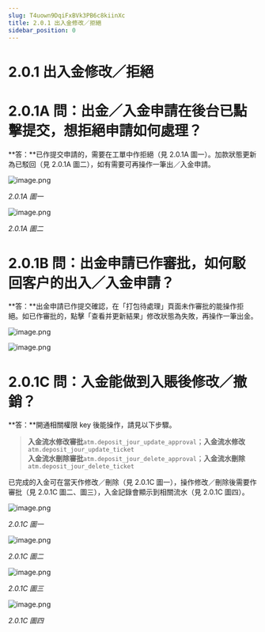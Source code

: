 ```yaml
---
slug: T4uown9DqiFxBVk3PB6c8kiinXc
title: 2.0.1 出入金修改／拒絕
sidebar_position: 0
---
```



# 2.0.1 出入金修改／拒絕


# 2.0.1A 問：出金／入金申請在後台已點擊提交，想拒絕申請如何處理？


**答：**已作提交申請的，需要在工單中作拒絕（見 2.0.1A 圖一）。加款狀態更新為已駁回（見 2.0.1A 圖二），如有需要可再操作一筆出／入金申請。


![image.png](/assets/ef946b90c3ed05a71634dfd062130359.png)


_2.0.1A 圖一_


![image.png](/assets/66ada1050ac2e56224014b89a21d8541.png)


_2.0.1A 圖二_ 


# 2.0.1B 問：出金申請已作審批，如何駁回客户的出入／入金申請？


**答：**出金申請已作提交確認，在「打包待處理」頁面未作審批的能操作拒絕。如已作審批的，點擊「查看并更新結果」修改狀態為失敗，再操作一筆出金。


![image.png](/assets/3b3b6b0b934c25a062f92664c989c88d.png)


![image.png](/assets/3bb5681ce44b9f2a14aef6398254d017.png)


# 2.0.1C 問：入金能做到入賬後修改／撤銷？


**答：**開通相關權限 key 後能操作，請見以下步驟。

> **入金流水修改審批**`atm.deposit_jour_update_approval`；**入金流水修改**`atm.deposit_jour_update_ticket`  
> **入金流水刪除審批**`atm.deposit_jour_delete_approval`；**入金流水刪除** `atm.deposit_jour_delete_ticket`


已完成的入金可在當天作修改／刪除（見 2.0.1C 圖一），操作修改／刪除後需要作審批（見 2.0.1C 圖二、圖三），入金記錄會顯示到相關流水（見 2.0.1C 圖四）。


![image.png](/assets/b4c8032d29929b3ccac1628d3ec05137.png)


_2.0.1C 圖一_


![image.png](/assets/b9e31d67f67707f71c7dd3f67e92a77f.png)


_2.0.1C 圖二_


![image.png](/assets/cb5d2dbd3c54e05fb9625af1b1558fc3.png)


_2.0.1C 圖三_


![image.png](/assets/c43d4d8abb951168f3ef900f20a686f9.png)


_2.0.1C 圖四_

